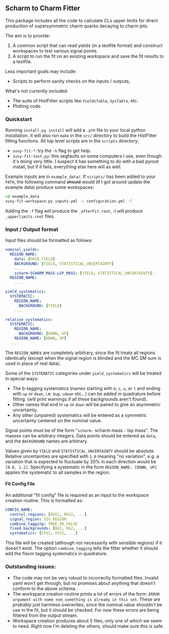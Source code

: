 ## Scharm to Charm Fitter

This package includes all the code to calculate CLs upper limits for
direct production of supersymmetric charm quarks decaying to charm jets.

The aim is to provide:

 1. A common script that can read yields (in a textfile format) and
    construct workspaces to test various signal points.
 2. A script to run the fit on an existing workspace and save the fit
    results to a textfile.

Less important goals may include:

 - Scripts to perform sanity checks on the inputs / outputs,

What's not currently included:

 - The suite of HistFitter scripts like `YieldsTable`, `SysTable`, etc.
 - Plotting code.

### Quickstart

Running `install.py install` will add a `.pth` file to your local
python installation. It will also run `make` in the `src/` directory to
build the HistFitter fitting functions. All top level scripts are in
the `scripts` directory:

 - `susy-fit-*`: try the `-h` flag to get help.
 - `susy-fit-test.py`: this segfaults on some computers I use, even
   though it's doing very little. I suspect it has something to do
   with a bad pyroot install, but if it fails, everything else here
   will as well.

Example inputs are in `example_data/`. If `scripts/` has been
added to your `PATH`, the following command ~~should~~ *would*
(if I got around update the example data) produce some
workspaces:

```bash
cd example_data
susy-fit-workspace.py inputs.yml -c configuration.yml -f
```

Adding the `-f` flag will produce the `_afterFit.root`, -l will
produce `_upperlimits.root` files.

### Input / Output format

Input files should be formatted as follows:

```yaml
nominal_yields:
  REGION_NAME:
    data: [DATA_YIELD]
    BACKGROUND: [YIELD, STATISTICAL_UNCERTAINTY]
    ....
    scharm-SCHARM_MASS-LSP_MASS: [YIELD, STATISTICAL_UNCERTAINTY]:
  REGION_NAME:
    ....

yield_systematics:
  SYSTEMATIC:
    REGION_NAME:
      BACKGROUND: [YIELD]
    ....

relative_systematics:
  SYSTEMATIC:
    REGION_NAME:
      BACKGROUND: [DOWN, UP]
    REGION_NAME: [DOWN, UP]
  ....

```

The `REGION_NAME`s are completely arbitrary, since the fit treats all regions
identically (except when the signal region is blinded and the MC SM sum is used in place of real data).

Some of the `SYSTEMATIC` categories under `yield_systematics` will be
treated in special ways:
 - The b-tagging systematics (names starting with `b`, `c`, `u`, or
   `t` and ending with `up` or `down`, i.e. `bup`, `udown` etc...)
   can be added in quadrature before fitting. (will print warnings
   if all these backgrounds aren't found).
 - Other names that end in `up` or `down` will be paired to give an
   asymmetric uncertainty.
 - Any other (unpaired) systematics will be entered as a symmetric uncertainty
   centered on the nominal value.

Signal points must be of the form "`scharm-` scharm mass `-` lsp
mass".  The masses can be arbitrary integers. Data points should be
entered as `data`, and the `BACKGROUND` names are arbitrary.

Values given by `YIELD` and `STATISTICAL_UNCERTAINTY` should be
absolute. Relative uncertainties are specified with `1.0` meaning "no
variation", e.g. a variation that is expected to fluctuate by 20% in
each direction would be `[0.8, 1.2]`. Specifying a systematic in the
form `REGION_NAME: [DOWN, UP]` applies the systematic to all samples
in the region.

#### Fit Config File

An additional "fit config" file is required as an input to the workspace
creation routine. This is formatted as:

```yaml
CONFIG_NAME:
  control_regions: [REG1, REG2, ...]
  signal_region: SIG_REGION
  combine_tagging: TRUE_OR_FALSE
  fixed_backgrounds: [BG1, BG2, ...]
  systematics: [SYS1, SYS2, ...]
```

This file will be created (although not necessarily with sensible
regions) if it doesn't exist. The option `combine_tagging` tells the
fitter whether it should add the flavor tagging systematics in
quadrature.

### Outstanding issues:

 - The code may not be very robust to incorrectly formatted
   files. Invalid yaml won't get through, but no promises about
   anything that doesn't conform to the above schema.
 - The workspace creation routine prints a lot of errors of the form:
   `ERROR argument with name nom_something is already in this
   set`. These are _probably_ just harmless overwrites, since the
   nominal value shouldn't be use in the fit, but it should be
   checked. For now these errors are being filtered from the output
   stream.
 - Workspace creation produces about 5 files, only one of which we
   seem to need. Right now I'm deleting the others, should make sure
   this is safe.
